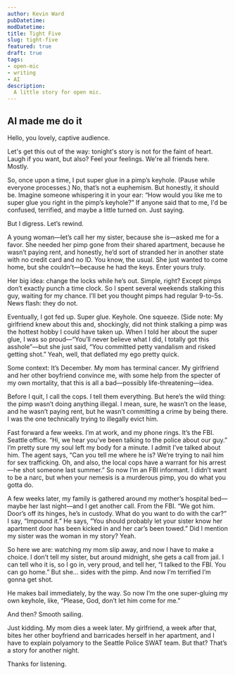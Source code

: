 ```yaml
---
author: Kevin Ward
pubDatetime:
modDatetime:
title: Tight Five
slug: tight-five
featured: true
draft: true
tags:
- open-mic
- writing
- AI
description:
  A little story for open mic.
---
```


## AI made me do it

Hello, you lovely, captive audience.

Let's get this out of the way: tonight's story is not for the faint of heart. Laugh if you want, but also? Feel your feelings. We're all friends here. Mostly.

So, once upon a time, I put super glue in a pimp’s keyhole. (Pause while everyone processes.) No, that’s not a euphemism. But honestly, it should be. Imagine someone whispering it in your ear: “How would you like me to super glue you right in the pimp’s keyhole?” If anyone said that to me, I'd be confused, terrified, and maybe a little turned on. Just saying.

But I digress. Let’s rewind.

A young woman—let’s call her my sister, because she is—asked me for a favor. She needed her pimp gone from their shared apartment, because he wasn’t paying rent, and honestly, he’d sort of stranded her in another state with no credit card and no ID. You know, the usual. She just wanted to come home, but she couldn’t—because he had the keys. Enter yours truly.

Her big idea: change the locks while he’s out. Simple, right? Except pimps don’t exactly punch a time clock. So I spent several weekends stalking this guy, waiting for my chance. I’ll bet you thought pimps had regular 9-to-5s. News flash: they do not.

Eventually, I got fed up. Super glue. Keyhole. One squeeze. (Side note: My girlfriend knew about this and, shockingly, did not think stalking a pimp was the hottest hobby I could have taken up. When I told her about the super glue, I was so proud—“You’ll never believe what I did, I totally got this asshole”—but she just said, “You committed petty vandalism and risked getting shot.” Yeah, well, that deflated my ego pretty quick.

Some context: It’s December. My mom has terminal cancer. My girlfriend and her other boyfriend convince me, with some help from the specter of my own mortality, that this is all a bad—possibly life-threatening—idea.

Before I quit, I call the cops. I tell them everything. But here’s the wild thing: the pimp wasn’t doing anything illegal. I mean, sure, he wasn’t on the lease, and he wasn’t paying rent, but he wasn’t committing a crime by being there. I was the one technically trying to illegally evict him.

Fast forward a few weeks. I’m at work, and my phone rings. It’s the FBI. Seattle office. “Hi, we hear you’ve been talking to the police about our guy.” I’m pretty sure my soul left my body for a minute. I admit I’ve talked about him. The agent says, “Can you tell me where he is? We’re trying to nail him for sex trafficking. Oh, and also, the local cops have a warrant for his arrest—he shot someone last summer.” So now I’m an FBI informant. I didn’t want to be a narc, but when your nemesis is a murderous pimp, you do what you gotta do.

A few weeks later, my family is gathered around my mother’s hospital bed—maybe her last night—and I get another call. From the FBI. “We got him. Door’s off its hinges, he’s in custody. What do you want to do with the car?” I say, “Impound it.” He says, “You should probably let your sister know her apartment door has been kicked in and her car’s been towed.” Did I mention my sister was the woman in my story? Yeah.

So here we are: watching my mom slip away, and now I have to make a choice. I don’t tell my sister, but around midnight, she gets a call from jail. I can tell who it is, so I go in, very proud, and tell her, “I talked to the FBI. You can go home.” But she… sides with the pimp. And now I’m terrified I’m gonna get shot.

He makes bail immediately, by the way. So now I’m the one super-gluing my own keyhole, like, “Please, God, don’t let him come for me.”

And then? Smooth sailing.

Just kidding. My mom dies a week later. My girlfriend, a week after that, bites her other boyfriend and barricades herself in her apartment, and I have to explain polyamory to the Seattle Police SWAT team. But that? That’s a story for another night.

Thanks for listening.
